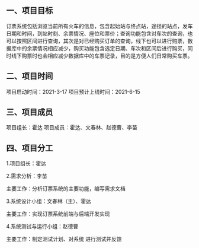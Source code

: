 ## 一、项目目标
订票系统包括浏览当前所有火车的信息，包含起始站与终点站，途径的站点，发车日期和时间，到站时刻、余票情况、座位和票价；查询功能包含对车次的查询，也可以按照区间进行查询，其次是对已经购买订单的查询，线下也可以进行购票，数据库中的余票情况相应减少，购买功能包含选定日期、车次和区间后进行购买，同时线下购票时也会相应减少数据库中的车票记录，目的是方便人们日常购买车票。

## 二、项目时间

项目启动时间：2021-3-17
项目预计上线时间：2021-6-15

## 三、项目成员

项目组长：霍达
项目成员：霍达、文春林、赵德曹、李苗

## 四、项目分工

1.项目组长：霍达

2.需求分析：李苗
 
  主要工作：分析订票系统的主要功能，编写需求文档
  
3.系统设计小组：文春林（主）、霍达

  主要工作：实现订票系统前端与后端开发实现
  
4.系统测试与运行小组：赵德曹

  主要工作：制定测试计划、对系统 进行测试并反馈

